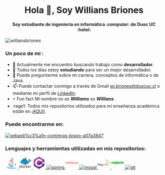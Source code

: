 <h1 align="center"> Hola 👋, Soy Willians Briones</h1>
<h4 align="center"> Soy estudiante de ingeniería en informática :computer: de Duoc UC :hotel:</h4>

<p align="left"> <img src="https://img.shields.io/badge/Desarrollador%20en%20java-B0310F" alt="williansbriones"/></p>

### Un poco de mi :
- 🔭 Actualmente me encuentro buscando trabajo como __desarrollador__.
- 🌱 Todos los días estoy __estudiando__ para ser un mejor desarrollador.
- 💬 Puede preguntarme sobre mi carrera, conceptos de informática o de Java.
- 📫 Puede contactar conmigo a través de Gmail wi.briones@duocuc.cl o mediante mi perfil de [LinkedIn](https://www.linkedin.com/in/willians-felipe-briones-munoz-2a3292252/).
- ⚡ Fun fact Mi nombre no es __*Williams*__ es __*Willians*__.
- :rage1: Todos mis repositorios utilizados para mi enseñanza académica están en [¡AQUI!](https://github.com/williansbriones?tab=repositories).

### Puede encontrarme en:
<p align="left">
<a href="https://www.linkedin.com/in/willians-felipe-briones-munoz-2a3292252/" target="blank"><img align="center" src="https://raw.githubusercontent.com/rahuldkjain/github-profile-readme-generator/master/src/images/icons/Social/linked-in-alt.svg" alt="sebasti%c3%a1n-contreras-bravo-a07a3847" height="30" width="40" /></a>
</p>

### Lenguajes y herramientas utilizadas en mis repositorios:
<p aling="left" >
  <a href="https://www.java.com" target="_blank" rel="noreferrer"> <img src="https://raw.githubusercontent.com/devicons/devicon/master/icons/java/java-original.svg" alt="java" width="40" height="40"/> </a>
  <a href="https://www.docker.com/" target="_blank" rel="noreferrer"> <img src="https://raw.githubusercontent.com/devicons/devicon/master/icons/docker/docker-original-wordmark.svg" alt="docker" width="40"   height="40"/> </a>
  <a href="https://www.w3schools.com/cs/" target="_blank" rel="noreferrer"> <img src="https://raw.githubusercontent.com/devicons/devicon/master/icons/csharp/csharp-original.svg" alt="csharp" width="40"   height="40"/> </a>
  <a href="https://spring.io/" target="_blank" rel="noreferrer"> <img src="https://www.vectorlogo.zone/logos/springio/springio-icon.svg" alt="spring" width="40" height="40"/> </a>
  <a href="https://www.oracle.com/" target="_blank" rel="noreferrer"> <img src="https://raw.githubusercontent.com/devicons/devicon/master/icons/oracle/oracle-original.svg" alt="oracle" width="40" height="40"/> </a>
  <a href="https://www.microsoft.com/en-us/sql-server" target="_blank" rel="noreferrer"> <img src="https://www.svgrepo.com/show/303229/microsoft-sql-server-logo.svg" alt="mssql" width="40" height="40"/> </a>
  <a href="https://www.mysql.com/" target="_blank" rel="noreferrer"> <img src="https://raw.githubusercontent.com/devicons/devicon/master/icons/mysql/mysql-original-wordmark.svg" alt="mysql" width="40" height="40"/> </a>
  <a href="https://www.nginx.com" target="_blank" rel="noreferrer"> <img src="https://raw.githubusercontent.com/devicons/devicon/master/icons/nginx/nginx-original.svg" alt="nginx" width="40" height="40"/> </a>
  <a href="https://git-scm.com/" target="_blank" rel="noreferrer"> <img src="https://www.vectorlogo.zone/logos/git-scm/git-scm-icon.svg" alt="git" width="40" height="40"/> </a>
</p>
<!--
**williansbriones/williansbriones** is a ✨ _special_ ✨ repository because its `README.md` (this file) appears on your GitHub profile.

Here are some ideas to get you started:

- 🔭 I’m currently working on ...
- 🌱 I’m currently learning ...
- 👯 I’m looking to collaborate on ...
- 🤔 I’m looking for help with ...
- 💬 Ask me about ...
- 📫 How to reach me: ...
- 😄 Pronouns: ...
- ⚡ Fun fact: ...
-->
